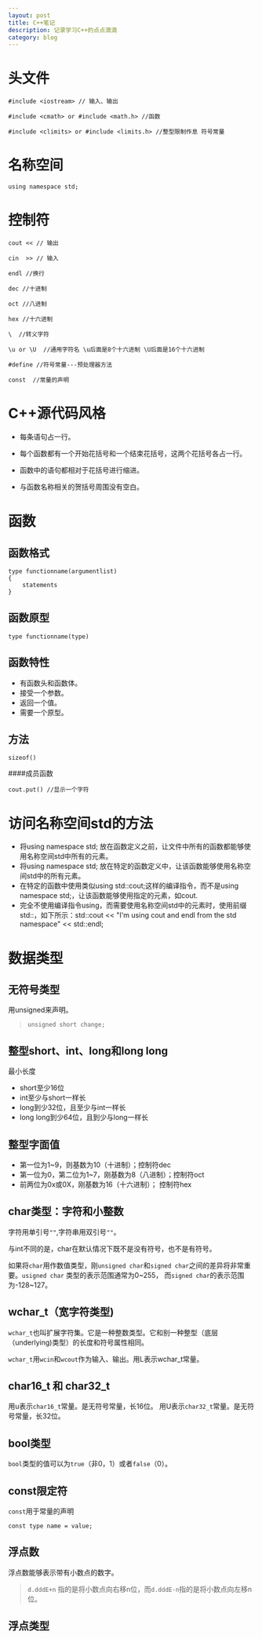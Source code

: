 ```yaml
---
layout: post
title: C++笔记
description: 记录学习C++的点点滴滴
category: blog
---
```


头文件
===

```
#include <iostream> // 输入、输出
```

```
#include <cmath> or #include <math.h> //函数
```

```
#include <climits> or #include <limits.h> //整型限制作息 符号常量
```

名称空间
===

```
using namespace std;
```

控制符
===

```
cout << // 输出
```

```
cin  >> // 输入
```

```
endl //换行
```

```
dec //十进制
```

```
oct //八进制
```

```
hex //十六进制
```

```
\  //转义字符
```

```
\u or \U  //通用字符名 \u后面是8个十六进制 \U后面是16个十六进制
```

```
#define //符号常量---预处理器方法
```

```
const  //常量的声明
```

C++源代码风格
===

 - 每条语句占一行。
 
 - 每个函数都有一个开始花括号和一个结束花括号，这两个花括号各占一行。

 - 函数中的语句都相对于花括号进行缩进。

 - 与函数名称相关的贺括号周围没有空白。

函数
===

函数格式
---

```
type functionname(argumentlist)
{
    statements
}
```

函数原型
---

```
type functionname(type)
```

函数特性
---

 - 有函数头和函数体。
 - 接受一个参数。
 - 返回一个值。
 - 需要一个原型。

方法
---

```
sizeof()
```

####成员函数

```
cout.put() //显示一个字符
```

访问名称空间std的方法
===

 - 将using namespace std; 放在函数定义之前，让文件中所有的函数都能够使用名称空间std中所有的元素。
 - 将using namespace std; 放在特定的函数定义中，让该函数能够使用名称空间std中的所有元素。
 - 在特定的函数中使用类似using std::cout;这样的编译指令，而不是using namespace std;，让该函数能够使用指定的元素，如cout.
 - 完全不使用编译指令using，而需要使用名称空间std中的元素时，使用前缀std::，如下所示：std::cout << "I'm using cout and endl from the std namespace" << std::endl;

数据类型
===

无符号类型
---

用unsigned来声明。

> `unsigned short change;`

整型short、int、long和long long
---

最小长度

 - short至少16位
 - int至少与short一样长
 - long到少32位，且至少与int一样长
 - long long到少64位，且到少与long一样长

整型字面值
---

 - 第一位为1~9，则基数为10（十进制）；控制符dec
 - 第一位为0，第二位为1~7，刚基数为8（八进制）；控制符oct
 - 前两位为0x或0X，刚基数为16（十六进制）； 控制符hex

char类型：字符和小整数
---

字符用单引号`""`,字符串用双引号`""`。

与int不同的是，char在默认情况下既不是没有符号，也不是有符号。

如果将`char`用作数值类型，刚`unsigned char`和`signed char`之间的差异将非常重要。`usigned char` 类型的表示范围通常为0~255，
而`signed char`的表示范围为-128~127。

wchar_t（宽字符类型)
---

`wchar_t`也叫扩展字符集。它是一种整数类型。它和别一种整型（底层（underlying)类型）的长度和符号属性相同。

`wchar_t`用`wcin`和`wcout`作为输入、输出。用L表示wchar_t常量。

char16_t 和 char32_t
---

用u表示`char16_t`常量。是无符号常量，长16位。
用U表示`char32_t`常量。是无符号常量，长32位。

bool类型
---

`bool`类型的值可以为`true`（非0，1）或者`false`（0）。

const限定符
---

`const`用于常量的声明

```
const type name = value;
```

浮点数
---

浮点数能够表示带有小数点的数字。

> `d.dddE+n` 指的是将小数点向右移n位，而`d.dddE-n`指的是将小数点向左移n位。

浮点类型
---



